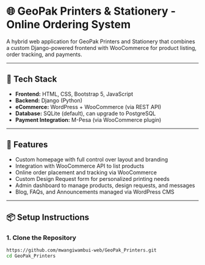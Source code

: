 # 🌐 GeoPak Printers & Stationery - Online Ordering System

A hybrid web application for GeoPak Printers and Stationery that combines a custom Django-powered frontend with WooCommerce for product listing, order tracking, and payments.

---

## 🧰 Tech Stack

- **Frontend:** HTML, CSS, Bootstrap 5, JavaScript
- **Backend:** Django (Python)
- **eCommerce:** WordPress + WooCommerce (via REST API)
- **Database:** SQLite (default), can upgrade to PostgreSQL
- **Payment Integration:** M-Pesa (via WooCommerce plugin)

---

## 🚀 Features

- Custom homepage with full control over layout and branding
- Integration with WooCommerce API to list products
- Online order placement and tracking via WooCommerce
- Custom Design Request form for personalized printing needs
- Admin dashboard to manage products, design requests, and messages
- Blog, FAQs, and Announcements managed via WordPress CMS

---

## 📦 Setup Instructions

### 1. Clone the Repository

```bash
https://github.com/mwangiwambui-web/GeoPak_Printers.git
cd GeoPak_Printers
